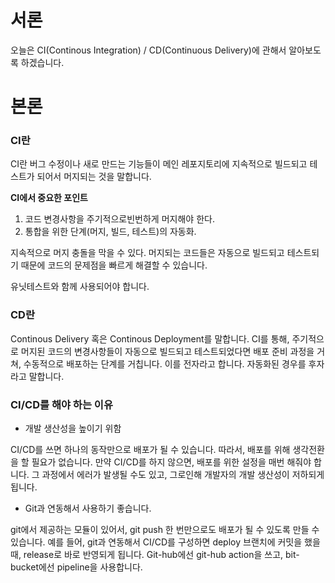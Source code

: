 # 서론

오늘은 CI(Continous Integration) / CD(Continuous Delivery)에 관해서 알아보도록 하겠습니다.

# 본론

### CI란

CI란 버그 수정이나 새로 만드는 기능들이 메인 레포지토리에 지속적으로 빌드되고 테스트가 되어서 머지되는 것을 말합니다.

**CI에서 중요한 포인트**

1. 코드 변경사항을 주기적으로빈번하게 머지해야 한다.
2. 통합을 위한 단계(머지, 빌드, 테스트)의 자동화.

지속적으로 머지 충돌을 막을 수 있다. 머지되는 코드들은 자동으로 빌드되고 테스트되기 때문에 코드의 문제점을 빠르게 해결할 수 있습니다.

유닛테스트와 함께 사용되어야 합니다.

### CD란

Continous Delivery 혹은 Continous Deployment를 말합니다. CI를 통해, 주기적으로 머지된 코드의 변경사항들이 자동으로 빌드되고 테스트되었다면 배포 준비 과정을 거쳐, 수동적으로 배포하는 단계를 거칩니다. 이를 전자라고 합니다. 자동화된 경우를 후자라고 말합니다.

### CI/CD를 해야 하는 이유

- 개발 생산성을 높이기 위함

CI/CD를 쓰면 하나의 동작만으로 배포가 될 수 있습니다. 따라서, 배포를 위해 생각전환을 할 필요가 없습니다. 만약 CI/CD를 하지 않으면, 배포를 위한 설정을 매번 해줘야 합니다. 그 과정에서 에러가 발생될 수도 있고, 그로인해 개발자의 개발 생산성이 저하되게 됩니다.

- Git과 연동해서 사용하기 좋습니다.

git에서 제공하는 모듈이 있어서, git push 한 번만으로도 배포가 될 수 있도록 만들 수 있습니다. 예를 들어, git과 연동해서 CI/CD를 구성하면 deploy 브랜치에 커밋을 했을 때, release로 바로 반영되게 됩니다. Git-hub에선 git-hub action을 쓰고, bit-bucket에선 pipeline을 사용합니다.
